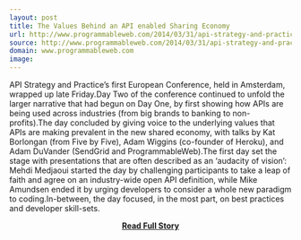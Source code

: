 ```yaml
---
layout: post
title: The Values Behind an API enabled Sharing Economy
url: http://www.programmableweb.com/2014/03/31/api-strategy-and-practice-day-two-the-values-behind-an-api-enabled-sharing-economy/
source: http://www.programmableweb.com/2014/03/31/api-strategy-and-practice-day-two-the-values-behind-an-api-enabled-sharing-economy/
domain: www.programmableweb.com
image: 
---
```


<p>API Strategy and Practice’s first European Conference, held in Amsterdam, wrapped up late Friday.Day Two of the conference continued to unfold the larger narrative that had begun on Day One, by first showing how APIs are being used across industries (from big brands to banking to non-profits).The day concluded by giving voice to the underlying values that APIs are making prevalent in the new shared economy, with talks by Kat Borlongan (from Five by Five), Adam Wiggins (co-founder of Heroku), and Adam DuVander (SendGrid and ProgrammableWeb).The first day set the stage with presentations that are often described as an ‘audacity of vision’: Mehdi Medjaoui started the day by challenging participants to take a leap of faith and agree on an industry-wide open API definition, while Mike Amundsen ended it by urging developers to consider a whole new paradigm to coding.In-between, the day focused, in the most part, on best practices and developer skill-sets.</p>
<center><p><a href="http://www.programmableweb.com/2014/03/31/api-strategy-and-practice-day-two-the-values-behind-an-api-enabled-sharing-economy/" style='padding:25px; font-sze:18px; font-weight: bold;'>Read Full Story</a></p></center>
